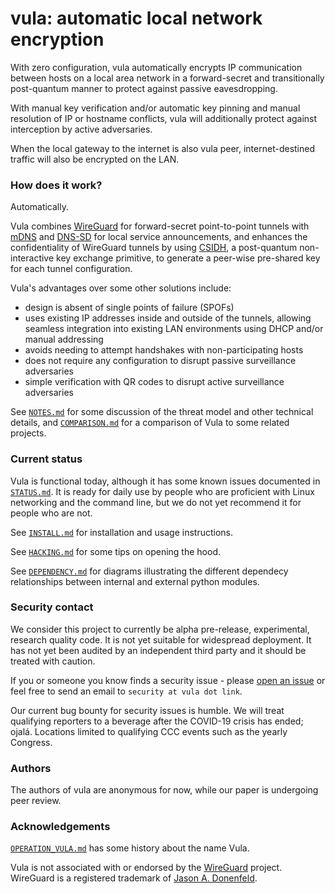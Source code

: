 # vula: automatic local network encryption

With zero configuration, vula automatically encrypts IP communication between
hosts on a local area network in a forward-secret and transitionally
post-quantum manner to protect against passive eavesdropping.

With manual key verification and/or automatic key pinning and manual resolution
of IP or hostname conflicts, vula will additionally protect against
interception by active adversaries.

When the local gateway to the internet is also vula peer, internet-destined
traffic will also be encrypted on the LAN.

### How does it work?

Automatically.

Vula combines [WireGuard](https://www.wireguard.com/papers/wireguard.pdf) for
forward-secret point-to-point tunnels with
[mDNS](https://tools.ietf.org/html/rfc6762) and
[DNS-SD](https://tools.ietf.org/html/rfc6763) for local service announcements,
and enhances the confidentiality of WireGuard tunnels by using
[CSIDH](https://csidh.isogeny.org/), a post-quantum non-interactive key
exchange primitive, to generate a peer-wise pre-shared key for each tunnel
configuration.

Vula's advantages over some other solutions include:

* design is absent of single points of failure (SPOFs)
* uses existing IP addresses inside and outside of the tunnels, allowing
  seamless integration into existing LAN environments using DHCP and/or manual
  addressing
* avoids needing to attempt handshakes with non-participating hosts
* does not require any configuration to disrupt passive surveillance
  adversaries
* simple verification with QR codes to disrupt active surveillance adversaries

See [`NOTES.md`](https://codeberg.org/vula/vula/src/branch/main/NOTES.md) for
some discussion of the threat model and other technical details, and
[`COMPARISON.md`](https://codeberg.org/vula/vula/src/branch/main/COMPARISON.md)
for a comparison of Vula to some related projects.

### Current status

Vula is functional today, although it has some known issues documented in
[`STATUS.md`](https://codeberg.org/vula/vula/src/branch/main/STATUS.md). It is
ready for daily use by people who are proficient with Linux networking and the
command line, but we do not yet recommend it for people who are not.

See [`INSTALL.md`](https://codeberg.org/vula/vula/src/branch/main/INSTALL.md) for
installation and usage instructions.

See [`HACKING.md`](https://codeberg.org/vula/vula/src/branch/main/HACKING.md) for
some tips on opening the hood.

See [`DEPENDENCY.md`](DEPENDENCY.md) for diagrams illustrating the different
dependecy relationships between internal and external python modules.

### Security contact

We consider this project to currently be alpha pre-release, experimental,
research quality code.  It is not yet suitable for widespread deployment.  It
has not yet been audited by an independent third party and it should be treated
with caution.

If you or someone you know finds a security issue - please [open an
issue](https://codeberg.org/vula/vula/issues/new) or feel free to send an email
to `security at vula dot link`.

Our current bug bounty for security issues is humble. We will treat qualifying
reporters to a beverage after the COVID-19 crisis has ended; ojalá. Locations
limited to qualifying CCC events such as the yearly Congress.

### Authors

The authors of vula are anonymous for now, while our paper is undergoing peer
review.

### Acknowledgements

[`OPERATION_VULA.md`](https://codeberg.org/vula/vula/src/branch/main/OPERATION_VULA.md)
has some history about the name Vula.

Vula is not associated with or endorsed by the
[WireGuard](https://www.wireguard.com/) project. WireGuard is a registered
trademark of [Jason A.  Donenfeld](https://www.zx2c4.com/).

